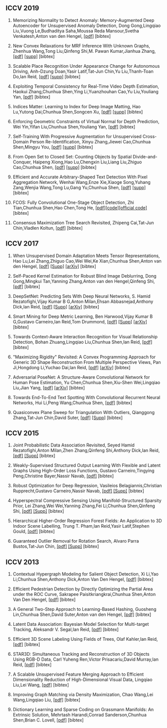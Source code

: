 ## ICCV 2019
1. Memorizing Normality to Detect Anomaly: Memory-Augmented Deep Autoencoder for Unsupervised Anomaly Detection, Dong Gong,Lingqiao Liu,Vuong Le,Budhaditya Saha,Moussa Reda Mansour,Svetha Venkatesh,Anton van den Hengel, [[pdf]](http://openaccess.thecvf.com/content_ICCV_2019/papers/Gong_Memorizing_Normality_to_Detect_Anomaly_Memory-Augmented_Deep_Autoencoder_for_Unsupervised_ICCV_2019_paper.pdf) [bibtex]

2. New Convex Relaxations for MRF Inference With Unknown Graphs, Zhenhua Wang,Tong Liu,Qinfeng Shi,M. Pawan Kumar,Jianhua Zhang, [[pdf]](http://openaccess.thecvf.com/content_ICCV_2019/papers/Wang_New_Convex_Relaxations_for_MRF_Inference_With_Unknown_Graphs_ICCV_2019_paper.pdf) [[supp]](http://openaccess.thecvf.com/content_ICCV_2019/supplemental/Wang_New_Convex_Relaxations_ICCV_2019_supplemental.pdf) [bibtex]

3. Scalable Place Recognition Under Appearance Change for Autonomous Driving, Anh-Dzung Doan,Yasir Latif,Tat-Jun Chin,Yu Liu,Thanh-Toan Do,Ian Reid, [[pdf]](http://openaccess.thecvf.com/content_ICCV_2019/papers/Doan_Scalable_Place_Recognition_Under_Appearance_Change_for_Autonomous_Driving_ICCV_2019_paper.pdf) [[supp]](http://openaccess.thecvf.com/content_ICCV_2019/supplemental/Doan_Scalable_Place_Recognition_ICCV_2019_supplemental.pdf) [bibtex]

4. Exploiting Temporal Consistency for Real-Time Video Depth Estimation, Haokui Zhang,Chunhua Shen,Ying Li,Yuanzhouhan Cao,Yu Liu,Youliang Yan, [[pdf]](http://openaccess.thecvf.com/content_ICCV_2019/papers/Zhang_Exploiting_Temporal_Consistency_for_Real-Time_Video_Depth_Estimation_ICCV_2019_paper.pdf) [bibtex]

5. Indices Matter: Learning to Index for Deep Image Matting, Hao Lu,Yutong Dai,Chunhua Shen,Songcen Xu, [[pdf]](http://openaccess.thecvf.com/content_ICCV_2019/papers/Lu_Indices_Matter_Learning_to_Index_for_Deep_Image_Matting_ICCV_2019_paper.pdf) [[supp]](http://openaccess.thecvf.com/content_ICCV_2019/supplemental/Lu_Indices_Matter_Learning_ICCV_2019_supplemental.pdf) [bibtex]

6. Enforcing Geometric Constraints of Virtual Normal for Depth Prediction, Wei Yin,Yifan Liu,Chunhua Shen,Youliang Yan, [[pdf]](http://openaccess.thecvf.com/content_ICCV_2019/papers/Yin_Enforcing_Geometric_Constraints_of_Virtual_Normal_for_Depth_Prediction_ICCV_2019_paper.pdf) [bibtex]

7. Self-Training With Progressive Augmentation for Unsupervised Cross-Domain Person Re-Identification, Xinyu Zhang,Jiewei Cao,Chunhua Shen,Mingyu You, [[pdf]](http://openaccess.thecvf.com/content_ICCV_2019/papers/Zhang_Self-Training_With_Progressive_Augmentation_for_Unsupervised_Cross-Domain_Person_Re-Identification_ICCV_2019_paper.pdf) [[supp]](http://openaccess.thecvf.com/content_ICCV_2019/supplemental/Zhang_Self-Training_With_Progressive_ICCV_2019_supplemental.pdf) [bibtex]

8. From Open Set to Closed Set: Counting Objects by Spatial Divide-and-Conquer, Haipeng Xiong,Hao Lu,Chengxin Liu,Liang Liu,Zhiguo Cao,Chunhua Shen, [[pdf]](http://openaccess.thecvf.com/content_ICCV_2019/papers/Xiong_From_Open_Set_to_Closed_Set_Counting_Objects_by_Spatial_ICCV_2019_paper.pdf) [[supp]](http://openaccess.thecvf.com/content_ICCV_2019/supplemental/Xiong_From_Open_Set_ICCV_2019_supplemental.pdf) [bibtex]

9. Efficient and Accurate Arbitrary-Shaped Text Detection With Pixel Aggregation Network, Wenhai Wang,Enze Xie,Xiaoge Song,Yuhang Zang,Wenjia Wang,Tong Lu,Gang Yu,Chunhua Shen, [[pdf]](http://openaccess.thecvf.com/content_ICCV_2019/papers/Wang_Efficient_and_Accurate_Arbitrary-Shaped_Text_Detection_With_Pixel_Aggregation_Network_ICCV_2019_paper.pdf) [[supp]](http://openaccess.thecvf.com/content_ICCV_2019/supplemental/Wang_Efficient_and_Accurate_ICCV_2019_supplemental.pdf) [bibtex]

10. FCOS: Fully Convolutional One-Stage Object Detection, Zhi Tian,Chunhua Shen,Hao Chen,Tong He, [[pdf]](http://openaccess.thecvf.com/content_ICCV_2019/papers/Tian_FCOS_Fully_Convolutional_One-Stage_Object_Detection_ICCV_2019_paper.pdf)[[code]](https://github.com/Adelaide-AI-Group/FCOS)[[official code]](https://github.com/tianzhi0549/FCOS)[bibtex]

11. Consensus Maximization Tree Search Revisited, Zhipeng Cai,Tat-Jun Chin,Vladlen Koltun, [[pdf]](http://openaccess.thecvf.com/content_ICCV_2019/papers/Cai_Consensus_Maximization_Tree_Search_Revisited_ICCV_2019_paper.pdf) [bibtex]

## ICCV 2017
1. When Unsupervised Domain Adaptation Meets Tensor Representations, Hao Lu,Lei Zhang,Zhiguo Cao,Wei Wei,Ke Xian,Chunhua Shen,Anton van den Hengel, [[pdf]](http://openaccess.thecvf.com/content_ICCV_2017/papers/Lu_When_Unsupervised_Domain_ICCV_2017_paper.pdf) [[Supp]](http://openaccess.thecvf.com/content_ICCV_2017/supplemental/Lu_When_Unsupervised_Domain_ICCV_2017_supplemental.pdf) [[arXiv]](https://arxiv.org/abs/1707.05956) [bibtex]

2. Self-Paced Kernel Estimation for Robust Blind Image Deblurring, Dong Gong,Mingkui Tan,Yanning Zhang,Anton van den Hengel,Qinfeng Shi, [[pdf]](http://openaccess.thecvf.com/content_ICCV_2017/papers/Gong_Self-Paced_Kernel_Estimation_ICCV_2017_paper.pdf) [bibtex]

3. DeepSetNet: Predicting Sets With Deep Neural Networks, S. Hamid Rezatofighi,Vijay Kumar B G,Anton Milan,Ehsan Abbasnejad,Anthony Dick,Ian Reid, [[pdf]](http://openaccess.thecvf.com/content_ICCV_2017/papers/Rezatofighi_DeepSetNet_Predicting_Sets_ICCV_2017_paper.pdf) [[Supp]](http://openaccess.thecvf.com/content_ICCV_2017/supplemental/Rezatofighi_DeepSetNet_Predicting_Sets_ICCV_2017_supplemental.pdf) [[arXiv]](https://arxiv.org/abs/1611.08998) [bibtex]

4. Smart Mining for Deep Metric Learning, Ben Harwood,Vijay Kumar B G,Gustavo Carneiro,Ian Reid,Tom Drummond, [[pdf]](http://openaccess.thecvf.com/content_ICCV_2017/papers/Harwood_Smart_Mining_for_ICCV_2017_paper.pdf) [[Supp]](http://openaccess.thecvf.com/content_ICCV_2017/supplemental/Harwood_Smart_Mining_for_ICCV_2017_supplemental.pdf) [[arXiv]](https://arxiv.org/abs/1704.01285) [bibtex]

5. Towards Context-Aware Interaction Recognition for Visual Relationship Detection, Bohan Zhuang,Lingqiao Liu,Chunhua Shen,Ian Reid, [[pdf]](http://openaccess.thecvf.com/content_ICCV_2017/papers/Zhuang_Towards_Context-Aware_Interaction_ICCV_2017_paper.pdf) [bibtex]

6. "Maximizing Rigidity" Revisited: A Convex Programming Approach for Generic 3D Shape Reconstruction From Multiple Perspective Views, Pan Ji,Hongdong Li,Yuchao Dai,Ian Reid, [[pdf]](http://openaccess.thecvf.com/content_ICCV_2017/papers/Ji_Maximizing_Rigidity_Revisited_ICCV_2017_paper.pdf) [[arXiv]](https://arxiv.org/abs/1707.05009) [bibtex]

7. Adversarial PoseNet: A Structure-Aware Convolutional Network for Human Pose Estimation, Yu Chen,Chunhua Shen,Xiu-Shen Wei,Lingqiao Liu,Jian Yang, [[pdf]](http://openaccess.thecvf.com/content_ICCV_2017/papers/Chen_Adversarial_PoseNet_A_ICCV_2017_paper.pdf) [[arXiv]](https://arxiv.org/abs/1705.00389) [bibtex]

8. Towards End-To-End Text Spotting With Convolutional Recurrent Neural Networks, Hui Li,Peng Wang,Chunhua Shen, [[pdf]](http://openaccess.thecvf.com/content_ICCV_2017/papers/Li_Towards_End-To-End_Text_ICCV_2017_paper.pdf) [bibtex]

9. Quasiconvex Plane Sweep for Triangulation With Outliers, Qianggong Zhang,Tat-Jun Chin,David Suter, [[pdf]](http://openaccess.thecvf.com/content_ICCV_2017/papers/Zhang_Quasiconvex_Plane_Sweep_ICCV_2017_paper.pdf) [[Supp]](http://openaccess.thecvf.com/content_ICCV_2017/supplemental/Zhang_Quasiconvex_Plane_Sweep_ICCV_2017_supplemental.zip) [bibtex]

## ICCV 2015
1. Joint Probabilistic Data Association Revisited, Seyed Hamid Rezatofighi,Anton Milan,Zhen Zhang,Qinfeng Shi,Anthony Dick,Ian Reid, [[pdf]](http://openaccess.thecvf.com/content_iccv_2015/papers/Rezatofighi_Joint_Probabilistic_Data_ICCV_2015_paper.pdf) [[Supp]](http://openaccess.thecvf.com/content_iccv_2015/supplemental/Rezatofighi_Joint_Probabilistic_Data_2015_ICCV_supplemental.zip) [bibtex]

2. Weakly-Supervised Structured Output Learning With Flexible and Latent Graphs Using High-Order Loss Functions, Gustavo Carneiro,Tingying Peng,Christine Bayer,Nassir Navab, [[pdf]](http://openaccess.thecvf.com/content_iccv_2015/papers/Carneiro_Weakly-Supervised_Structured_Output_ICCV_2015_paper.pdf) [bibtex]

3. Robust Optimization for Deep Regression, Vasileios Belagiannis,Christian Rupprecht,Gustavo Carneiro,Nassir Navab, [[pdf]](http://openaccess.thecvf.com/content_iccv_2015/papers/Belagiannis_Robust_Optimization_for_ICCV_2015_paper.pdf) [[Supp]](http://openaccess.thecvf.com/content_iccv_2015/supplemental/Belagiannis_Robust_Optimization_for_2015_ICCV_supplemental.pdf) [bibtex]

4. Hyperspectral Compressive Sensing Using Manifold-Structured Sparsity Prior, Lei Zhang,Wei Wei,Yanning Zhang,Fei Li,Chunhua Shen,Qinfeng Shi, [[pdf]](http://openaccess.thecvf.com/content_iccv_2015/papers/Zhang_Hyperspectral_Compressive_Sensing_ICCV_2015_paper.pdf) [[Supp]](http://openaccess.thecvf.com/content_iccv_2015/supplemental/Zhang_Hyperspectral_Compressive_Sensing_2015_ICCV_supplemental.pdf) [bibtex]

5. Hierarchical Higher-Order Regression Forest Fields: An Application to 3D Indoor Scene Labelling, Trung T. Pham,Ian Reid,Yasir Latif,Stephen Gould, [[pdf]](http://openaccess.thecvf.com/content_iccv_2015/papers/Pham_Hierarchical_Higher-Order_Regression_ICCV_2015_paper.pdf) [bibtex]

6. Guaranteed Outlier Removal for Rotation Search, Alvaro Parra Bustos,Tat-Jun Chin, [[pdf]](http://openaccess.thecvf.com/content_iccv_2015/papers/Bustos_Guaranteed_Outlier_Removal_ICCV_2015_paper.pdf) [[Supp]](http://openaccess.thecvf.com/content_iccv_2015/supplemental/Bustos_Guaranteed_Outlier_Removal_2015_ICCV_supplemental.zip) [bibtex]

## ICCV 2013
1. Contextual Hypergraph Modeling for Salient Object Detection, Xi Li,Yao Li,Chunhua Shen,Anthony Dick,Anton Van Den Hengel, [[pdf]](http://openaccess.thecvf.com/content_iccv_2013/papers/Li_Contextual_Hypergraph_Modeling_2013_ICCV_paper.pdf) [bibtex]

2. Efficient Pedestrian Detection by Directly Optimizing the Partial Area under the ROC Curve, Sakrapee Paisitkriangkrai,Chunhua Shen,Anton Van Den Hengel, [[pdf]](http://openaccess.thecvf.com/content_iccv_2013/papers/Paisitkriangkrai_Efficient_Pedestrian_Detection_2013_ICCV_paper.pdf) [bibtex]

3. A General Two-Step Approach to Learning-Based Hashing, Guosheng Lin,Chunhua Shen,David Suter,Anton van den Hengel, [[pdf]](http://openaccess.thecvf.com/content_iccv_2013/papers/Lin_A_General_Two-Step_2013_ICCV_paper.pdf) [bibtex]

4. Latent Data Association: Bayesian Model Selection for Multi-target Tracking, Aleksandr V. Segal,Ian Reid, [[pdf]](http://openaccess.thecvf.com/content_iccv_2013/papers/Segal_Latent_Data_Association_2013_ICCV_paper.pdf) [bibtex]

5. Efficient 3D Scene Labeling Using Fields of Trees, Olaf Kahler,Ian Reid, [[pdf]](http://openaccess.thecvf.com/content_iccv_2013/papers/Kahler_Efficient_3D_Scene_2013_ICCV_paper.pdf) [bibtex]

6. STAR3D: Simultaneous Tracking and Reconstruction of 3D Objects Using RGB-D Data, Carl Yuheng Ren,Victor Prisacariu,David Murray,Ian Reid, [[pdf]](http://openaccess.thecvf.com/content_iccv_2013/papers/Ren_STAR3D_Simultaneous_Tracking_2013_ICCV_paper.pdf) [bibtex]

7. A Scalable Unsupervised Feature Merging Approach to Efficient Dimensionality Reduction of High-Dimensional Visual Data, Lingqiao Liu,Lei Wang, [[pdf]](http://openaccess.thecvf.com/content_iccv_2013/papers/Liu_A_Scalable_Unsupervised_2013_ICCV_paper.pdf) [bibtex]

8. Improving Graph Matching via Density Maximization, Chao Wang,Lei Wang,Lingqiao Liu, [[pdf]](http://openaccess.thecvf.com/content_iccv_2013/papers/Wang_Improving_Graph_Matching_2013_ICCV_paper.pdf) [bibtex]

9. Dictionary Learning and Sparse Coding on Grassmann Manifolds: An Extrinsic Solution, Mehrtash Harandi,Conrad Sanderson,Chunhua Shen,Brian C. Lovell, [[pdf]](http://openaccess.thecvf.com/content_iccv_2013/papers/Harandi_Dictionary_Learning_and_2013_ICCV_paper.pdf) [bibtex]


